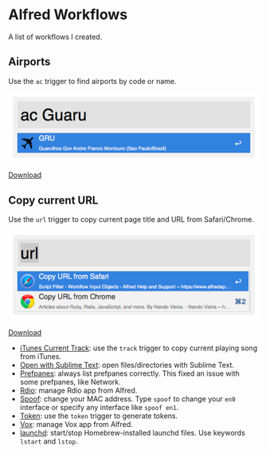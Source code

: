 # Alfred Workflows

A list of workflows I created.

## Airports

Use the `ac` trigger to find airports by code or name.

![](https://github.com/fnando/alfred-workflows/raw/master/screenshots/airports.png)

[Download](https://github.com/fnando/alfred-workflows/raw/master/Airports.alfredworkflow)

## Copy current URL

Use the `url` trigger to copy current page title and URL from Safari/Chrome.

![](https://github.com/fnando/alfred-workflows/raw/master/screenshots/copy-url.png)

[Download](https://github.com/fnando/alfred-workflows/raw/master/Copy%20Current%20URL.alfredworkflow)

- [iTunes Current Track](https://github.com/fnando/alfred-workflows/raw/master/iTunes%20Current%20Track.alfredworkflow): use the `track` trigger to copy current playing song from iTunes.
- [Open with Sublime Text](https://github.com/fnando/alfred-workflows/raw/master/Open%20with%20Sublime%20Text.alfredworkflow): open files/directories with Sublime Text.
- [Prefpanes](https://github.com/fnando/alfred-workflows/raw/master/Prefpanes.alfredworkflow): always list prefpanes correctly. This fixed an issue with some prefpanes, like Network.
- [Rdio](https://github.com/fnando/alfred-workflows/raw/master/Rdio.alfredworkflow): manage Rdio app from Alfred.
- [Spoof](https://github.com/fnando/alfred-workflows/raw/master/Spoof.alfredworkflow): change your MAC address. Type `spoof` to change your `en0` interface or specify any interface like `spoof en1`.
- [Token](https://github.com/fnando/alfred-workflows/raw/master/Token.alfredworkflow): use the `token` trigger to generate tokens.
- [Vox](https://github.com/fnando/alfred-workflows/raw/master/Vox.alfredworkflow): manage Vox app from Alfred.
- [launchd](https://github.com/fnando/alfred-workflows/raw/master/launchd.alfredworkflow): start/stop Homebrew-installed launchd files. Use keywords `lstart` and `lstop`.
